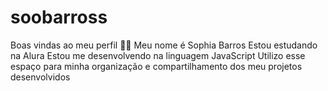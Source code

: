 # soobarross
Boas vindas ao meu perfil 💙💙
Meu nome é Sophia Barros 
Estou estudando na Alura
Estou me desenvolvendo na linguagem JavaScript
Utilizo esse espaço para minha organização e compartilhamento dos meu projetos desenvolvidos



